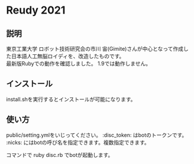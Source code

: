 # Reudy 2021

## 説明

東京工業大学 ロボット技術研究会の市川 宙(Gimite)さんが中心となって作成した日本語人工無脳ロイディを、改造したものです。  
最新版Rubyでの動作を確認しました。
1.9では動作しません。

## インストール
install.shを実行するとインストールが可能になります。

## 使い方

public/setting.ymlをいじってください。
:disc_token: はbotのトークンです。
:nicks: にはbotの呼び名を指定できます。複数指定できます。

コマンドで
ruby disc.rb
でbotが起動します。
